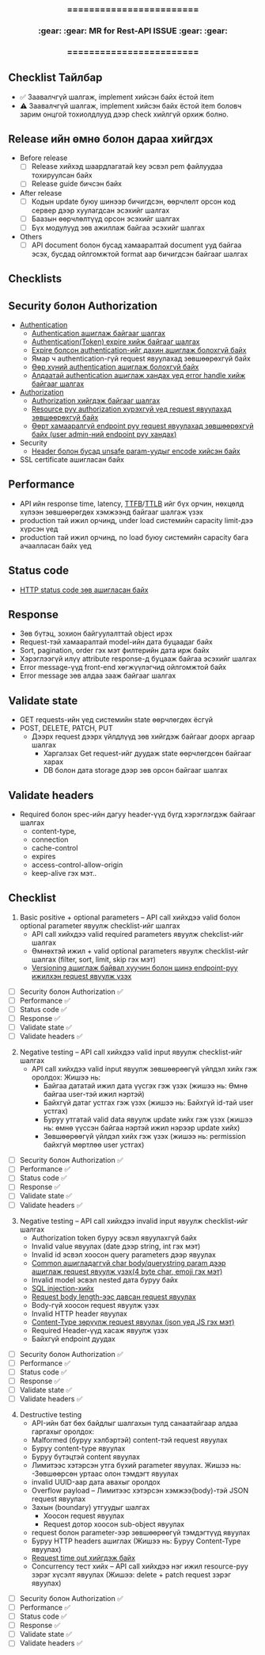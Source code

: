 <div align="center">
<h3>========================</h3>
<h3>:gear: :gear: MR for Rest-API ISSUE :gear: :gear:</h3>
<h3>========================</h3>
</div>

## Checklist Тайлбар
* :white_check_mark: Заавалчгүй шалгаж, implement хийсэн байх ёстой item  
* :warning: Заавалчгүй шалгаж, implement хийсэн байх ёстой item боловч зарим онцгой тохиолдлууд дээр check хийлгүй орхиж болно.

## Release ийн өмнө болон дараа хийгдэх
- Before release
  - [ ] Release хийхэд шаардлагатай key эсвэл pem файлуудаа тохируулсан байх
  - [ ] Release guide бичсэн байх
- After release
  - [ ] Кодын update буюу шинээр бичигдсэн, өөрчлөлт орсон код сервер дээр хуулагдсан эсэхийг шалгах
  - [ ] Баазын өөрчлөлтүүд орсон эсэхийг шалгах
  - [ ] Бүх модулууд зөв ажиллаж байгаа эсэхийг шалгах
- Others
    - [ ] API document болон бусад хамааралтай document ууд байгаа эсэх, бусдад ойлгомжтой format аар бичигдсэн байгааг шалгах

## Checklists

## Security болон Authorization
- [Authentication ](https://gitlab.unimedia.mn/ums-example-group/ums-example-project/-/wikis/Rest-API#authentication)
  - [Authentication ашиглаж байгааг шалгах ](https://gitlab.unimedia.mn/ums-example-group/ums-example-project/-/wikis/Rest-API#authentication-%D0%B0%D1%88%D0%B8%D0%B3%D0%BB%D0%B0%D0%B6-%D0%B1%D0%B0%D0%B9%D0%B3%D0%B0%D0%B0%D0%B3-%D1%88%D0%B0%D0%BB%D0%B3%D0%B0%D1%85)
  - [Authentication(Token) expire хийж байгааг шалгах ](https://gitlab.unimedia.mn/ums-example-group/ums-example-project/-/wikis/Rest-API#authentication-expire-%D0%B1%D0%BE%D0%BB%D0%B6-%D0%B1%D0%B0%D0%B9%D0%B3%D0%B0%D0%B0%D0%B3-%D1%88%D0%B0%D0%BB%D0%B3%D0%B0%D1%85)
  - [Expire болсон authentication-ийг дахин ашиглаж болохгүй байх ](https://gitlab.unimedia.mn/ums-example-group/ums-example-project/-/wikis/Rest-API#expire-%D0%B1%D0%BE%D0%BB%D1%81%D0%BE%D0%BD-authentication-%D0%B8%D0%B9%D0%B3-%D0%B4%D0%B0%D1%85%D0%B8%D0%BD-%D0%B0%D1%88%D0%B8%D0%B3%D0%BB%D0%B0%D0%B6-%D0%B1%D0%BE%D0%BB%D0%BE%D1%85%D0%B3%D2%AF%D0%B9-%D0%B1%D0%B0%D0%B9%D1%85)
  - Ямар ч authentication-гүй request явуулахад зөвшөөрөхгүй байх 
  - [Өөр хүний authentication ашиглаж болохгүй байх ](https://gitlab.unimedia.mn/ums-example-group/ums-example-project/-/wikis/Rest-API#%D3%A9%D3%A9%D1%80-%D1%85%D2%AF%D0%BD%D0%B8%D0%B9-authentication-%D0%B0%D1%88%D0%B8%D0%B3%D0%BB%D0%B0%D0%B6-%D0%B1%D0%BE%D0%BB%D0%BE%D1%85%D0%B3%D2%AF%D0%B9-%D0%B1%D0%B0%D0%B9%D1%85)
  - [Алдаатай authentication ашиглаж хандах үед error handle хийж байгааг шалгах ](https://gitlab.unimedia.mn/ums-example-group/ums-example-project/-/wikis/Rest-API#%D0%B0%D0%BB%D0%B4%D0%B0%D0%B0%D1%82%D0%B0%D0%B9-authentication-%D0%B0%D1%88%D0%B8%D0%B3%D0%BB%D0%B0%D0%B6-%D1%85%D0%B0%D0%BD%D0%B4%D0%B0%D1%85-%D2%AF%D0%B5%D0%B4-error-handle-%D1%85%D0%B8%D0%B9%D0%B6-%D0%B1%D0%B0%D0%B9%D0%B3%D0%B0%D0%B0%D0%B3-%D1%88%D0%B0%D0%BB%D0%B3%D0%B0%D1%85)
- [Authorization ](https://gitlab.unimedia.mn/ums-example-group/ums-example-project/-/wikis/Rest-API#authorization)
  - [Authorization хийгдэж байгааг шалгах ](https://gitlab.unimedia.mn/ums-example-group/ums-example-project/-/wikis/Rest-API#authorization-%D1%85%D0%B8%D0%B9%D0%B3%D0%B4%D1%8D%D0%B6-%D0%B1%D0%B0%D0%B9%D0%B3%D0%B0%D0%B0%D0%B3-%D1%88%D0%B0%D0%BB%D0%B3%D0%B0%D1%85)
  - [Resource руу authorization хүрэхгүй үед request явуулахад зөвшөөрөхгүй байх ](https://gitlab.unimedia.mn/ums-example-group/ums-example-project/-/wikis/Rest-API#authorization-%D1%85%D0%B8%D0%B9%D0%B3%D0%B4%D1%8D%D0%B6-%D0%B1%D0%B0%D0%B9%D0%B3%D0%B0%D0%B0%D0%B3-%D1%88%D0%B0%D0%BB%D0%B3%D0%B0%D1%85)
  - [Өөрт хамааралгүй endpoint руу request явуулахад зөвшөөрөхгүй байх (user admin-ний endpoint руу хандах) ](https://gitlab.unimedia.mn/ums-example-group/ums-example-project/-/wikis/Rest-API#authorization-%D1%85%D0%B8%D0%B9%D0%B3%D0%B4%D1%8D%D0%B6-%D0%B1%D0%B0%D0%B9%D0%B3%D0%B0%D0%B0%D0%B3-%D1%88%D0%B0%D0%BB%D0%B3%D0%B0%D1%85)
- Security
  - [Header болон бусад unsafe param-уудыг encode хийсэн байх ](https://gitlab.unimedia.mn/ums-example-group/ums-example-project/-/wikis/Rest-API#header-%D0%B1%D0%BE%D0%BB%D0%BE%D0%BD-%D0%B1%D1%83%D1%81%D0%B0%D0%B4-sensitive-param-%D1%83%D1%83%D0%B4%D1%8B%D0%B3-encode-%D1%85%D0%B8%D0%B9%D1%81%D1%8D%D0%BD-%D0%B1%D0%B0%D0%B9%D1%85)
- SSL certificate ашигласан байх

## Performance
 - API ийн response time, latency, [TTFB](https://gitlab.unimedia.mn/ums-example-group/ums-example-project/-/wikis/Rest-API#time-to-first-byte)/[TTLB](https://gitlab.unimedia.mn/ums-example-group/ums-example-project/-/wikis/Rest-API#time-to-last-byte-ttlb) ийг бүх орчин, нөхцөлд хүлээн зөвшөөрөгдөх хэмжээнд байгааг шалгаж үзэх
  - production тай ижил орчинд, under load системийн capacity limit-дээ хүрсэн үед
  - production тай ижил орчинд, no load буюу системийн capacity бага ачаалласан байх үед

## Status code
  - [HTTP status code зөв ашигласан байх ](https://gitlab.unimedia.mn/ums-example-group/ums-example-project/-/wikis/Rest-API#http-status-codes)
## Response
  - Зөв бүтэц, зохион байгуулалттай object ирэх
  - Request-тэй хамааралтай model-ийн дата буцаадаг байх
  - Sort, pagination, order гэх мэт филтерийн дата ирж байх
  - Хэрэглээгүй илүү attribute response-д буцааж байгаа эсэхийг шалгах
  - Error message-үүд front-end хөгжүүлэгчид ойлгомжтой байх
  - Error message зөв алдаа зааж байгааг шалгах
## Validate state
  - GET requests-ийн үед системийн state өөрчлөгдөх ёсгүй
  - POST, DELETE, PATCH, PUT
    - Дээрх request дээрх үйлдлүүд зөв хийгдэж байгааг доорх аргаар шалгах
      - Харгалзах Get request-ийг дуудаж state өөрчлөгдсөн байгааг харах
      - DB болон дата storage дээр зөв орсон байгааг шалгах
## Validate headers
  - Required болон spec-ийн дагуу header-үүд бүгд хэрэглэгдэж байгааг шалгах
    - content-type,
    - connection
    - cache-control
    - expires
    - access-control-allow-origin
    - keep-alive гэх мэт..

## Checklist

1. Basic positive + optional parameters – API call хийхдээ valid болон optional parameter явуулж checklist-ийг шалгах
	- API call хийхдээ valid required parameters явуулж chekclist-ийг шалгах
	- Өмнөхтэй ижил + valid optional parameters явуулж checklist-ийг шалгах (filter, sort, limit, skip гэх мэт)
    - [Versioning ашиглаж байвал хуучин болон шинэ endpoint-руу ижилхэн request явуулж үзэх](https://gitlab.unimedia.mn/ums-example-group/ums-example-project/-/wikis/Rest-API#api-versioning)
  - [ ] Security болон Authorization :white_check_mark:
  - [ ] Performance :white_check_mark:
  - [ ] Status code :white_check_mark:
  - [ ] Response :white_check_mark:
  - [ ] Validate state :white_check_mark:
  - [ ] Validate headers :white_check_mark:
2. Negative testing – API call хийхдээ valid input явуулж checklist-ийг шалгах
	- API call хийхдээ valid input явуулж зөвшөөрөөгүй үйлдэл хийх гэж оролдох: Жишээ нь: 
      - Байгаа дататай ижил дата үүсгэх гэж үзэх (жишээ нь: Өмнө байгаа user-тэй ижил нэртэй)
	  - Байхгүй датаг устгах гэж үзэх (жишээ нь: Байхгүй id-тай user устгах)
	  - Буруу утгатай valid data явуулж update хийх гэж үзэх (жишээ нь: өмнө үүссэн байгаа нэртэй ижил нэрээр update хийх)
	  - Зөвшөөрөөгүй үйлдэл хийх гэж үзэх (жишээ нь: permission байхгүй мөртлөө user устгах)
  - [ ] Security болон Authorization :white_check_mark:
  - [ ] Performance :white_check_mark:
  - [ ] Status code :white_check_mark:
  - [ ] Response :white_check_mark:
  - [ ] Validate state :white_check_mark:
  - [ ] Validate headers :white_check_mark:
3. Negative testing – API call хийхдээ invalid input явуулж checklist-ийг шалгах
    - Authorization token буруу эсвэл явуулахгүй байх
    - Invalid value явуулах (date дээр string, int гэх мэт)
    - Invalid id эсвэл хоосон query parameters дээр явуулах
    - [Common ашигладаггүй char body/querystring param дээр ашиглаж request явуулж үзэх(4 byte char, emoji гэх мэт)](https://gitlab.unimedia.mn/ums-example-group/ums-example-project/-/wikis/Rest-API#params)
    - Invalid model эсвэл nested дата буруу байх
    - [SQL injection-хийх](https://gitlab.unimedia.mn/ums-example-group/ums-example-project/-/wikis/Rest-API#sql-injection-%D1%8D%D1%8D%D1%81-%D1%85%D0%B0%D0%BC%D0%B3%D0%B0%D0%B0%D0%BB%D1%81%D0%B0%D0%BD-%D1%8D%D1%81%D1%8D%D1%85%D1%8D%D1%8D-%D1%88%D0%B0%D0%BB%D0%B3%D0%B0%D1%85)
    - [Request body length-ээс давсан request явуулах](https://gitlab.unimedia.mn/ums-example-group/ums-example-project/-/wikis/Rest-API#request-body-length-%D1%8D%D1%8D%D1%81-%D0%B4%D0%B0%D0%B2%D1%81%D0%B0%D0%BD-request-%D1%8F%D0%B2%D1%83%D1%83%D0%BB%D0%B0%D1%85)
    - Body-гүй хоосон request явуулж үзэх
    - Invalid HTTP header явуулах
    - [Content-Type зөрүүлж request явуулах (json үед JS гэх мэт)](https://gitlab.unimedia.mn/ums-example-group/ums-example-project/-/wikis/Rest-API#content-type)
    - Required Header-үүд хасаж явуулж үзэх
    - Байхгүй endpoint дуудах
  - [ ] Security болон Authorization :white_check_mark:
  - [ ] Performance :white_check_mark:
  - [ ] Status code :white_check_mark:
  - [ ] Response :white_check_mark:
  - [ ] Validate state :white_check_mark:
  - [ ] Validate headers :white_check_mark:
4. Destructive testing
	- API-ийн бат бөх байдлыг шалгахын тулд санаатайгаар алдаа гаргахыг оролдох:
    - Malformed (буруу хэлбэртэй) content-тэй request явуулах
    - Буруу content-type явуулах
    - Буруу бүтэцтэй content явуулах
	- Лимитээс хэтэрсэн утга бүхий parameter явуулах. Жишээ нь:
	  -Зөвшөөрсөн уртаас олон тэмдэгт явуулах 
	- invalid UUID-аар дата авахыг оролдох
	- Overflow payload – Лимитээс хэтэрсэн хэмжээ(body)-тэй JSON request явуулах
	- Захын (boundary) утгуудыг шалгах 
	  - Хоосон request явуулах
	  - Request дотор хоосон sub-object явуулах
	- request болон parameter-ээр зөвшөөрөөгүй тэмдэгтүүд явуулах
	- Буруу HTTP headers ашиглах (Жишээ нь: Буруу Content-Type явуулах)
    - [Request time out хийгдэж байх](https://gitlab.unimedia.mn/ums-example-group/ums-example-project/-/wikis/Rest-API#request-timeout)
	- Concurrency тест хийх – API call хийхдээ нэг ижил resource-руу зэрэг хүсэлт явуулах (Жишээ: delete + patch request зэрэг явуулах)
  - [ ] Security болон Authorization :white_check_mark:
  - [ ] Performance :white_check_mark:
  - [ ] Status code :white_check_mark:
  - [ ] Response :white_check_mark:
  - [ ] Validate state :white_check_mark:
  - [ ] Validate headers :white_check_mark:
